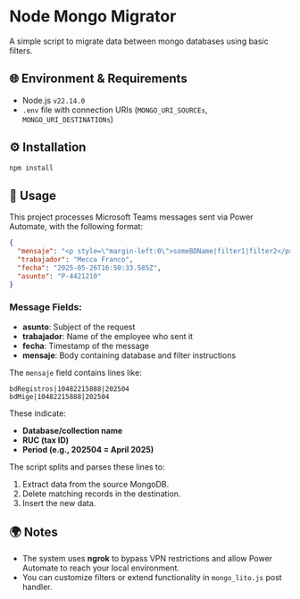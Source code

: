 # Node Mongo Migrator

A simple script to migrate data between mongo databases using basic filters.

## 🌐 Environment & Requirements

- Node.js `v22.14.0`
- `.env` file with connection URIs (`MONGO_URI_SOURCEs`, `MONGO_URI_DESTINATIONs`)

## ⚙️ Installation

```bash
npm install
````

## 🚀 Usage

This project processes Microsoft Teams messages sent via Power Automate, with the following format:

```json
{
  "mensaje": "<p style=\"margin-left:0\">someBDName|filter1|filter2</p>\n<p style=\"margin-left:0\">someBDName|filter1|filter2</p>",
  "trabajador": "Mecca Franco",
  "fecha": "2025-05-26T16:50:33.585Z",
  "asunto": "P-4421210"
}
```

### Message Fields:

* **asunto**: Subject of the request
* **trabajador**: Name of the employee who sent it
* **fecha**: Timestamp of the message
* **mensaje**: Body containing database and filter instructions

The `mensaje` field contains lines like:

```
bdRegistros|10482215888|202504
bdMige|10482215888|202504
```

These indicate:

* **Database/collection name**
* **RUC (tax ID)**
* **Period (e.g., 202504 = April 2025)**

The script splits and parses these lines to:

1. Extract data from the source MongoDB.
2. Delete matching records in the destination.
3. Insert the new data.

## 🌍 Notes

* The system uses **ngrok** to bypass VPN restrictions and allow Power Automate to reach your local environment.
* You can customize filters or extend functionality in `mongo_lito.js` post handler.
